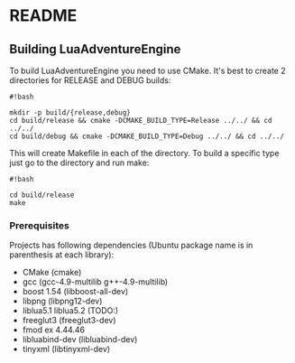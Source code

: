 # README #

## Building LuaAdventureEngine ##

To build LuaAdventureEngine you need to use CMake. It's best to create 2 directories for RELEASE and DEBUG builds:

```
#!bash

mkdir -p build/{release,debug}
cd build/release && cmake -DCMAKE_BUILD_TYPE=Release ../../ && cd ../../
cd build/debug && cmake -DCMAKE_BUILD_TYPE=Debug ../../ && cd ../../
```

This will create Makefile in each of the directory. To build a specific type just go to the directory and run make:

```
#!bash

cd build/release
make
```

### Prerequisites ###

Projects has following dependencies (Ubuntu package name is in parenthesis at each library):
* CMake (cmake)
* gcc (gcc-4.9-multilib g++-4.9-multilib)
* boost 1.54 (libboost-all-dev)
* libpng (libpng12-dev)
* liblua5.1 liblua5.2 (TODO:)
* freeglut3 (freeglut3-dev)
* fmod ex 4.44.46
* libluabind-dev (libluabind-dev)
* tinyxml (libtinyxml-dev)